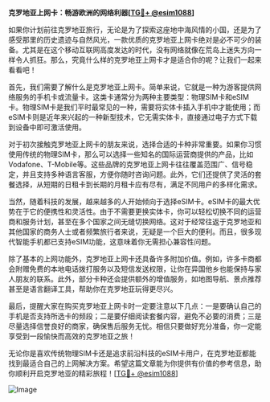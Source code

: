 **克罗地亚上网卡：畅游欧洲的网络利器[[TG💪+ @esim1088](https://t.me/s/esim1088)]**

如果你计划前往克罗地亚旅行，无论是为了探索这座地中海风情的小国，还是为了感受那里的历史遗迹与自然风光，一款优质的克罗地亚上网卡绝对是必不可少的装备。尤其是在这个移动互联网高度发达的时代，没有网络就像在荒岛上迷失方向一样令人抓狂。那么，究竟什么样的克罗地亚上网卡才是适合你的呢？让我们一起来看看吧！

首先，我们需要了解什么是克罗地亚上网卡。简单来说，它就是一种为游客提供网络服务的手机卡或流量卡。这类卡通常分为两种主要类型：物理SIM卡和eSIM卡。物理SIM卡是我们平时最常见的一种，需要将实体卡插入手机中才能使用；而eSIM卡则是近年来兴起的一种新型技术，它无需实体卡，直接通过电子方式下载到设备中即可激活使用。

对于初次接触克罗地亚上网卡的朋友来说，选择合适的卡种非常重要。如果你习惯使用传统的物理SIM卡，那么可以选择一些知名的国际运营商提供的产品，比如Vodafone、T-Mobile等。这些品牌的克罗地亚上网卡往往覆盖范围广、信号稳定，并且支持多种语言客服，方便你随时咨询问题。此外，它们还提供了灵活的套餐选择，从短期的日租卡到长期的月租卡应有尽有，满足不同用户的多样化需求。

当然，随着科技的发展，越来越多的人开始倾向于选择eSIM卡。eSIM卡的最大优势在于它的便携性和灵活性。由于不需要更换实体卡，你可以轻松切换不同的运营商和服务计划，甚至在多个国家之间无缝切换网络。这对于经常往返于克罗地亚和其他国家的商务人士或者频繁旅行者来说，无疑是一个巨大的便利。而且，很多现代智能手机都已支持eSIM功能，这意味着你无需担心兼容性问题。

除了基本的上网功能外，克罗地亚上网卡还具备许多附加价值。例如，许多卡商都会附赠免费的本地电话拨打服务以及短信发送权限，让你在异国他乡也能保持与家人朋友的联系。此外，部分卡种还会提供额外的增值服务，如地图导航、景点推荐甚至是语言翻译工具，帮助你在克罗地亚玩得更尽兴。

最后，提醒大家在购买克罗地亚上网卡时一定要注意以下几点：一是要确认自己的手机是否支持所选卡的频段；二是要仔细阅读套餐内容，避免不必要的消费；三是尽量选择信誉良好的商家，确保售后服务无忧。相信只要做好充分准备，你一定能享受到一段愉快而高效的克罗地亚之旅！

无论你是喜欢传统物理SIM卡还是追求前沿科技的eSIM卡用户，在克罗地亚都能找到最适合自己的上网解决方案。希望这篇文章能为你提供有价值的参考信息，助你顺利开启克罗地亚的精彩旅程！[[TG💪+ @esim1088](https://t.me/s/esim1088)]  

![Image](https://i.postimg.cc/4NQfJmqS/Snipaste-2025-05-13-00-14-12.png)